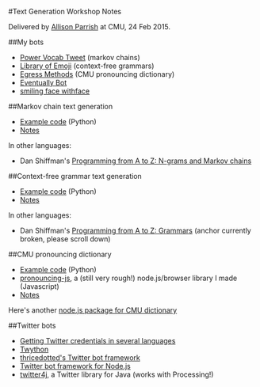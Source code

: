 #Text Generation Workshop Notes

Delivered by [Allison Parrish](http://www.decontextualize.com/) at CMU, 24 Feb 2015.

##My bots

* [Power Vocab Tweet](https://twitter.com/PowerVocabTweet) (markov chains)
* [Library of Emoji](https://twitter.com/libraryofemoji) (context-free grammars)
* [Egress Methods](https://twitter.com/egressmethods) (CMU pronouncing dictionary)
* [Eventually Bot](https://twitter.com/eventuallybot)
* [smiling face withface](http://smiling-face-withface.tumblr.com/)

##Markov chain text generation

* [Example code](https://github.com/aparrish/rwet-examples/blob/master/ngrams/markov.py) (Python)
* [Notes](http://www.decontextualize.com/teaching/rwet/n-grams-and-markov-chains/)

In other languages:

* Dan Shiffman's [Programming from A to Z: N-grams and Markov chains](http://shiffman.net/teaching/a2z/generate/#ngrams)

##Context-free grammar text generation

* [Example code](https://github.com/aparrish/rwet-examples/tree/master/contextfree) (Python)
* [Notes](http://www.decontextualize.com/teaching/rwet/recursion-and-context-free-grammars/)

In other languages:

* Dan Shiffman's [Programming from A to Z: Grammars](http://shiffman.net/teaching/a2z/generate/#grammar) (anchor currently broken, please scroll down)

##CMU pronouncing dictionary

* [Example code](https://github.com/aparrish/rwet-examples/tree/master/pronouncing) (Python)
* [pronouncing-js](https://github.com/aparrish/pronouncingjs), a (still very rough!) node.js/browser library I made (Javascript)
* [Notes](cmu_pronouncing_dictionary_notes.md)

Here's another [node.js package for CMU dictionary](https://www.npmjs.com/package/cmudict)

##Twitter bots

* [Getting Twitter credentials in several languages](https://gist.github.com/moonmilk/035917e668872013c1bd)
* [Twython](https://github.com/ryanmcgrath/twython)
* [thricedotted's Twitter bot framework](https://github.com/thricedotted/twitterbot)
* [Twitter bot framework for Node.js](https://github.com/rfreebern/simple-twitter-bot)
* [twitter4j](http://twitter4j.org/en/index.html), a Twitter library for Java (works with Processing!)

